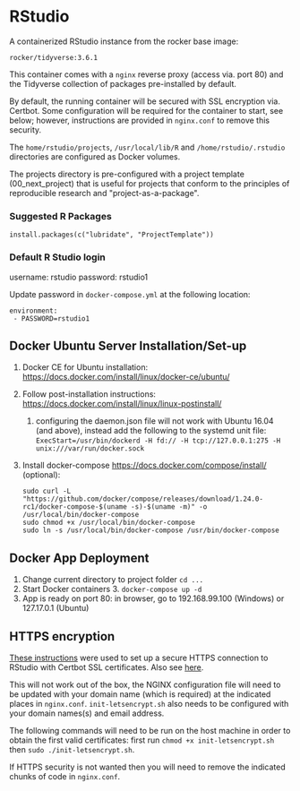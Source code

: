 RStudio
================

A containerized RStudio instance from the rocker base image:

    rocker/tidyverse:3.6.1

This container comes with a `nginx` reverse proxy (access via. port 80)
and the Tidyverse collection of packages pre-installed by default.

By default, the running container will be secured with SSL encryption via.
Certbot. Some configuration will be required for the container to start, see
below; however, instructions are provided in `nginx.conf` to remove this security.

The `home/rstudio/projects`, `/usr/local/lib/R` and `/home/rstudio/.rstudio`
directories are configured as Docker volumes.

The projects directory is pre-configured with a project template (00_next_project)
that is useful for projects that conform to the principles of reproducible research
and "project-as-a-package".

### Suggested R Packages

`install.packages(c("lubridate", "ProjectTemplate"))`

### Default R Studio login

username: rstudio
password: rstudio1

Update password in `docker-compose.yml` at the following location:

```
environment:
 - PASSWORD=rstudio1
```

## Docker Ubuntu Server Installation/Set-up

1.  Docker CE for Ubuntu installation:
    <https://docs.docker.com/install/linux/docker-ce/ubuntu/>
2.  Follow post-installation instructions:
    <https://docs.docker.com/install/linux/linux-postinstall/>
    1.  configuring the daemon.json file will not work with Ubuntu 16.04
        (and above), instead add the following to the systemd unit file:
        `ExecStart=/usr/bin/dockerd -H fd:// -H tcp://127.0.0.1:275 -H
        unix:///var/run/docker.sock`
3.  Install docker-compose <https://docs.docker.com/compose/install/>
    (optional):

        sudo curl -L "https://github.com/docker/compose/releases/download/1.24.0-rc1/docker-compose-$(uname -s)-$(uname -m)" -o /usr/local/bin/docker-compose
        sudo chmod +x /usr/local/bin/docker-compose
        sudo ln -s /usr/local/bin/docker-compose /usr/bin/docker-compose

## Docker App Deployment

1.  Change current directory to project folder `cd ...`
2.  Start Docker containers
    3.  `docker-compose up -d`
3.  App is ready on port 80: in browser, go to 192.168.99.100 (Windows)
    or 127.17.0.1 (Ubuntu)

## HTTPS encryption

[These instructions](https://medium.com/@pentacent/nginx-and-lets-encrypt-with-docker-in-less-than-5-minutes-b4b8a60d3a71)
were used to set up a secure HTTPS connection to RStudio with Certbot SSL
certificates. Also see [here](https://github.com/wmnnd/nginx-certbot).

This will not work out of the box, the NGINX configuration file will need to be
updated with your domain name (which is required) at the indicated places in
`nginx.conf`. `init-letsencrypt.sh` also needs to be configured with your domain
names(s) and email address.

The following commands will need to be run on the host machine in order to obtain
the first valid certificates: first run `chmod +x init-letsencrypt.sh` then
`sudo ./init-letsencrypt.sh`.

If HTTPS security is not wanted then you will need to remove the indicated chunks
of code in `nginx.conf`.
